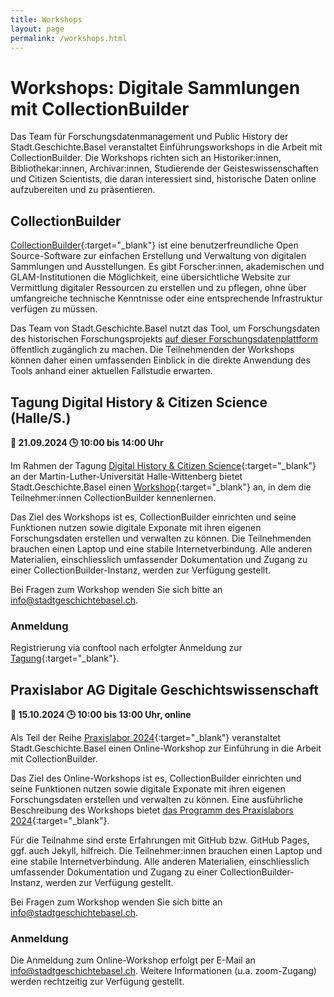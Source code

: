 ```yaml
---
title: Workshops
layout: page
permalink: /workshops.html
---
```


# Workshops: Digitale Sammlungen mit CollectionBuilder

Das Team für Forschungsdatenmanagement und Public History der Stadt.Geschichte.Basel veranstaltet Einführungsworkshops in die Arbeit mit CollectionBuilder. Die Workshops richten sich an Historiker:innen, Bibliothekar:innen, Archivar:innen, Studierende der Geisteswissenschaften und Citizen Scientists, die daran interessiert sind, historische Daten online aufzubereiten und zu präsentieren.

## CollectionBuilder

[CollectionBuilder](https://collectionbuilder.github.io/){:target="_blank"} ist eine benutzerfreundliche Open Source-Software zur einfachen Erstellung und Verwaltung von digitalen Sammlungen und Ausstellungen. Es gibt Forscher:innen, akademischen und GLAM-Institutionen die Möglichkeit, eine übersichtliche Website zur Vermittlung digitaler Ressourcen zu erstellen und zu pflegen, ohne über umfangreiche technische Kenntnisse oder eine entsprechende Infrastruktur verfügen zu müssen.

Das Team von Stadt.Geschichte.Basel nutzt das Tool, um Forschungsdaten des historischen Forschungsprojekts [auf dieser Forschungsdatenplattform](/browse.html) öffentlich zugänglich zu machen. Die Teilnehmenden der Workshops können daher einen umfassenden Einblick in die direkte Anwendung des Tools anhand einer aktuellen Fallstudie erwarten.

## Tagung Digital History & Citizen Science (Halle/S.)

**<span aria-hidden="true">📅</span> 21.09.2024 <span aria-hidden="true">🕒</span> 10:00 bis 14:00 Uhr**

Im Rahmen der Tagung [Digital History & Citizen Science](https://www.geschichte.uni-halle.de/struktur/hist-data/dh_cs/){:target="_blank"} an der Martin-Luther-Universität Halle-Wittenberg bietet Stadt.Geschichte.Basel einen [Workshop](https://www.conftool.org/digital-humanities-citizen-science-2024/index.php?page=browseSessions&form_session=74){:target="_blank"} an, in dem die Teilnehmer:innen CollectionBuilder kennenlernen.

Das Ziel des Workshops ist es, CollectionBuilder einrichten und seine Funktionen nutzen sowie digitale Exponate mit ihren eigenen Forschungsdaten erstellen und verwalten zu können. Die Teilnehmenden brauchen einen Laptop und eine stabile Internetverbindung. Alle anderen Materialien, einschliesslich umfassender Dokumentation und Zugang zu einer CollectionBuilder-Instanz, werden zur Verfügung gestellt.

Bei Fragen zum Workshop wenden Sie sich bitte an [info@stadtgeschichtebasel.ch](mailto:info@stadtgeschichtebasel.ch).

### Anmeldung

Registrierung via conftool nach erfolgter Anmeldung zur [Tagung](https://www.geschichte.uni-halle.de/struktur/hist-data/dh_cs/){:target="_blank"}.

## Praxislabor AG Digitale Geschichtswissenschaft

**<span aria-hidden="true">📅</span> 15.10.2024 <span aria-hidden="true">🕒</span> 10:00 bis 13:00 Uhr, online**

Als Teil der Reihe [Praxislabor 2024](https://doi.org/10.58079/w9uv){:target="_blank"} veranstaltet Stadt.Geschichte.Basel einen Online-Workshop zur Einführung in die Arbeit mit CollectionBuilder.

Das Ziel des Online-Workshops ist es, CollectionBuilder einrichten und seine Funktionen nutzen sowie digitale Exponate mit ihren eigenen Forschungsdaten erstellen und verwalten zu können. Eine ausführliche Beschreibung des Workshops bietet [das Programm des Praxislabors 2024](https://doi.org/10.58079/11sc7){:target="_blank"}.

Für die Teilnahme sind erste Erfahrungen mit GitHub bzw. GitHub Pages, ggf. auch Jekyll, hilfreich. Die Teilnehmer:innen brauchen einen Laptop und eine stabile Internetverbindung. Alle anderen Materialien, einschliesslich umfassender Dokumentation und Zugang zu einer CollectionBuilder-Instanz, werden zur Verfügung gestellt.

Bei Fragen zum Workshop wenden Sie sich bitte an [info@stadtgeschichtebasel.ch](mailto:info@stadtgeschichtebasel.ch).

### Anmeldung

Die Anmeldung zum Online-Workshop erfolgt per E-Mail an [info@stadtgeschichtebasel.ch](mailto:info@stadtgeschichtebasel.ch). Weitere Informationen (u.a. zoom-Zugang) werden rechtzeitig zur Verfügung gestellt.
